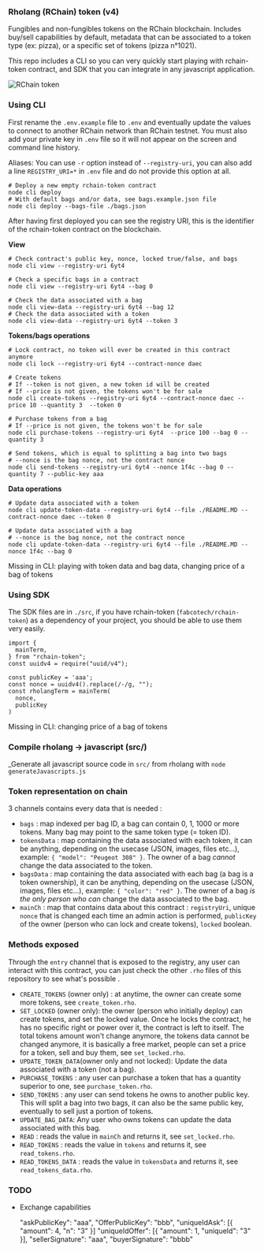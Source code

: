 ### Rholang (RChain) token  (v4)

Fungibles and non-fungibles tokens on the RChain blockchain. Includes buy/sell capabilities by default, metadata that can be associated to a token type (ex: pizza), or a specific set of tokens (pizza n°1021).

This repo includes a CLI so you can very quickly start playing with rchain-token contract, and SDK that you can integrate in any javascript application.

![RChain token](https://i.ibb.co/qrnCwVp/rchaintoken.png)

### Using CLI

First rename the `.env.example` file to `.env` and eventually update the values to connect to another RChain network than RChain testnet. You must also add your private key in `.env` file so it will not appear on the screen and command line history.

Aliases: You can use `-r` option instead of `--registry-uri`, you can also add a line `REGISTRY_URI=*` in `.env` file and do not provide this option at all.

```
# Deploy a new empty rchain-token contract
node cli deploy
# With default bags and/or data, see bags.example.json file
node cli deploy --bags-file ./bags.json
```

After having first deployed you can see the registry URI, this is the identifier of the rchain-token contract on the blockchain.

**View**

```
# Check contract's public key, nonce, locked true/false, and bags
node cli view --registry-uri 6yt4
```

```
# Check a specific bags in a contract
node cli view --registry-uri 6yt4 --bag 0
```

```
# Check the data associated with a bag
node cli view-data --registry-uri 6yt4 --bag 12
# Check the data associated with a token
node cli view-data --registry-uri 6yt4 --token 3
```

**Tokens/bags operations**

```
# Lock contract, no token will ever be created in this contract anymore
node cli lock --registry-uri 6yt4 --contract-nonce daec
```

```
# Create tokens
# If --token is not given, a new token id will be created
# If --price is not given, the tokens won't be for sale
node cli create-tokens --registry-uri 6yt4 --contract-nonce daec --price 10 --quantity 3  --token 0
```

```
# Purchase tokens from a bag
# If --price is not given, the tokens won't be for sale
node cli purchase-tokens --registry-uri 6yt4  --price 100 --bag 0 --quantity 3
```

```
# Send tokens, which is equal to splitting a bag into two bags
# --nonce is the bag nonce, not the contract nonce
node cli send-tokens --registry-uri 6yt4 --nonce 1f4c --bag 0 --quantity 7 --public-key aaa
```

**Data operations**

```
# Update data associated with a token
node cli update-token-data --registry-uri 6yt4 --file ./README.MD --contract-nonce daec --token 0
```

```
# Update data associated with a bag
# --nonce is the bag nonce, not the contract nonce
node cli update-token-data --registry-uri 6yt4 --file ./README.MD --nonce 1f4c --bag 0
```

Missing in CLI: playing with token data and bag data, changing price of a bag of tokens

### Using SDK

The SDK files are in `./src`, if you have rchain-token (`fabcotech/rchain-token`) as a dependency of your project, you should be able to use them very easily.

```
import {
  mainTerm,
} from "rchain-token";
const uuidv4 = require("uuid/v4");

const publicKey = 'aaa';
const nonce = uuidv4().replace(/-/g, "");
const rholangTerm = mainTerm(
  nonce,
  publicKey
)
```

Missing in CLI: changing price of a bag of tokens

### Compile rholang -> javascript (src/)

_Generate all javascript source code in `src/` from rholang with `node generateJavascripts.js`

### Token representation on chain

3 channels contains every data that is needed :

- `bags` : map indexed per bag ID, a bag can contain 0, 1, 1000 or more tokens. Many bag may point to the same token type (= token ID).
- `tokensData` : map containing the data associated with each token, it can be anything, depending on the usecase (JSON, images, files etc...), example: `{ "model": "Peugeot 308" }`. The owner of a bag _cannot_ change the data associated to the token.
- `bagsData` : map containing the data associated with each bag (a bag is a token ownership), it can be anything, depending on the usecase (JSON, images, files etc...), example: `{ "color": "red" }`. The owner of a bag _is the only person who can_ change the data associated to the bag.
- `mainCh` : map that contains data about this contract : `registryUri`, unique `nonce` that is changed each time an admin action is performed, `publicKey` of the owner (person who can lock and create tokens), `locked` boolean.

### Methods exposed

Through the `entry` channel that is exposed to the registry, any user can interact with this contract, you can just check the other `.rho` files of this repository to see what's possible .

- `CREATE_TOKENS` (owner only) : at anytime, the owner can create some more tokens, see `create_token.rho`.
- `SET_LOCKED` (owner only): the owner (person who initially deploy) can create tokens, and set the locked value. Once he locks the contract, he has no specific right or power over it, the contract is left to itself. The total tokens amount won't change anymore, the tokens data cannot be changed anymore, it is basically a free market, people can set a price for a token, sell and buy them, see `set_locked.rho`.
- `UPDATE_TOKEN_DATA`(owner only and not locked): Update the data associated with a token (not a bag).
- `PURCHASE_TOKENS` : any user can purchase a token that has a quantity superior to one, see `purchase_token.rho`.
- `SEND_TOKENS` : any user can send tokens he owns to another public key. This will split a bag into two bags, it can also be the same public key, eventually to sell just a portion of tokens.
- `UPDATE_BAG_DATA`: Any user who owns tokens can update the data associated with this bag.
- `READ` : reads the value in `mainCh` and returns it, see `set_locked.rho`.
- `READ_TOKENS` : reads the value in `tokens` and returns it, see `read_tokens.rho`.
- `READ_TOKENS_DATA` : reads the value in `tokensData` and returns it, see `read_tokens_data.rho`.

### TODO

- Exchange capabilities

  "askPublicKey": "aaa",
  "OfferPublicKey": "bbb",
  "uniqueIdAsk": [{ "amount": 4, "n": "3" }]
  "uniqueIdOffer": [{ "amount": 1, "uniqueId": "3" }],
  "sellerSignature": "aaa",
  "buyerSignature": "bbbb"
